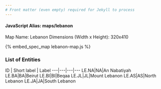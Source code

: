 ```yaml
---
# Front matter (even empty) required for Jekyll to process
---
```


#### JavaScript Alias: maps/lebanon

Map Name: Lebanon
Dimensions (Width x Height): 320x410



{% embed_spec_map lebanon-map.js %}

### List of Entities

ID | Short label | Label
---|---|---|---
LE.NA|NA|An Nabatiyah
LE.BA|BA|Beirut
LE.BI|BI|Beqaa
LE.JL|JL|Mount Lebanon
LE.AS|AS|North Lebanon
LE.JA|JA|South Lebanon

